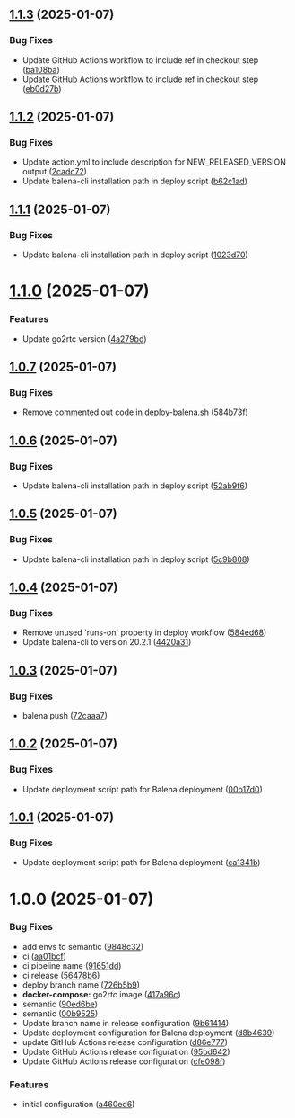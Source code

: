 ## [1.1.3](https://github.com/BrunoTCouto/balena-go2rtc/compare/v1.1.2...v1.1.3) (2025-01-07)


### Bug Fixes

* Update GitHub Actions workflow to include ref in checkout step ([ba108ba](https://github.com/BrunoTCouto/balena-go2rtc/commit/ba108baa09cceb0e0027df0a7cafdf4b4b31fa03))
* Update GitHub Actions workflow to include ref in checkout step ([eb0d27b](https://github.com/BrunoTCouto/balena-go2rtc/commit/eb0d27bc626ea3362c1c6160245758ce7f5d7cfa))

## [1.1.2](https://github.com/BrunoTCouto/balena-go2rtc/compare/v1.1.1...v1.1.2) (2025-01-07)


### Bug Fixes

* Update action.yml to include description for NEW_RELEASED_VERSION output ([2cadc72](https://github.com/BrunoTCouto/balena-go2rtc/commit/2cadc721446112c1434bf9d30c5cf9aa0567b8c8))
* Update balena-cli installation path in deploy script ([b62c1ad](https://github.com/BrunoTCouto/balena-go2rtc/commit/b62c1adc56adfa65ec9d1bb014a1d5b939f3147f))

## [1.1.1](https://github.com/BrunoTCouto/balena-go2rtc/compare/v1.1.0...v1.1.1) (2025-01-07)


### Bug Fixes

* Update balena-cli installation path in deploy script ([1023d70](https://github.com/BrunoTCouto/balena-go2rtc/commit/1023d702413c351ebb110493aeed8cf3b0b24cc8))

# [1.1.0](https://github.com/BrunoTCouto/balena-go2rtc/compare/v1.0.7...v1.1.0) (2025-01-07)


### Features

* Update go2rtc version ([4a279bd](https://github.com/BrunoTCouto/balena-go2rtc/commit/4a279bd82ea119303b884d98f0aac1744cd23b64))

## [1.0.7](https://github.com/BrunoTCouto/balena-go2rtc/compare/v1.0.6...v1.0.7) (2025-01-07)


### Bug Fixes

* Remove commented out code in deploy-balena.sh ([584b73f](https://github.com/BrunoTCouto/balena-go2rtc/commit/584b73f3836e0ec60e0f6c23cd561e0050c20607))

## [1.0.6](https://github.com/BrunoTCouto/balena-go2rtc/compare/v1.0.5...v1.0.6) (2025-01-07)


### Bug Fixes

* Update balena-cli installation path in deploy script ([52ab9f6](https://github.com/BrunoTCouto/balena-go2rtc/commit/52ab9f6e58747913da6e4c8a95584edfeb2a73ad))

## [1.0.5](https://github.com/BrunoTCouto/balena-go2rtc/compare/v1.0.4...v1.0.5) (2025-01-07)


### Bug Fixes

* Update balena-cli installation path in deploy script ([5c9b808](https://github.com/BrunoTCouto/balena-go2rtc/commit/5c9b80803a87dde984e4c5c59953c461998b35af))

## [1.0.4](https://github.com/BrunoTCouto/balena-go2rtc/compare/v1.0.3...v1.0.4) (2025-01-07)


### Bug Fixes

* Remove unused 'runs-on' property in deploy workflow ([584ed68](https://github.com/BrunoTCouto/balena-go2rtc/commit/584ed682b5b036d8734fa6ba6d2306984ec18618))
* Update balena-cli to version 20.2.1 ([4420a31](https://github.com/BrunoTCouto/balena-go2rtc/commit/4420a3113b4618ab2a484996c944470e4896fe66))

## [1.0.3](https://github.com/BrunoTCouto/balena-go2rtc/compare/v1.0.2...v1.0.3) (2025-01-07)


### Bug Fixes

* balena push ([72caaa7](https://github.com/BrunoTCouto/balena-go2rtc/commit/72caaa71d72e1c3137f184ef979174ae91727c08))

## [1.0.2](https://github.com/BrunoTCouto/balena-go2rtc/compare/v1.0.1...v1.0.2) (2025-01-07)


### Bug Fixes

* Update deployment script path for Balena deployment ([00b17d0](https://github.com/BrunoTCouto/balena-go2rtc/commit/00b17d010c71534846a056a2a14ca7b3041b373b))

## [1.0.1](https://github.com/BrunoTCouto/balena-go2rtc/compare/v1.0.0...v1.0.1) (2025-01-07)


### Bug Fixes

* Update deployment script path for Balena deployment ([ca1341b](https://github.com/BrunoTCouto/balena-go2rtc/commit/ca1341bf3996f292504debada13feb53ba97f769))

# 1.0.0 (2025-01-07)


### Bug Fixes

* add envs to semantic ([9848c32](https://github.com/BrunoTCouto/balena-go2rtc/commit/9848c3267aa8c10234e118e65f04ea829174ba13))
* ci ([aa01bcf](https://github.com/BrunoTCouto/balena-go2rtc/commit/aa01bcf8dcb599d61b073f73f4dfb6b422bf4cf7))
* ci pipeline name ([91651dd](https://github.com/BrunoTCouto/balena-go2rtc/commit/91651dd0540ad140cc0a70b6833f316735babc0f))
* ci release ([56478b6](https://github.com/BrunoTCouto/balena-go2rtc/commit/56478b61bc80d0887d90843942c80e786acab4d8))
* deploy branch name ([726b5b9](https://github.com/BrunoTCouto/balena-go2rtc/commit/726b5b9f2cd3bbe9863aca71e525e2fbf9521b0f))
* **docker-compose:** go2rtc image ([417a96c](https://github.com/BrunoTCouto/balena-go2rtc/commit/417a96c7c7736f7cb46b56ee340a370aa305fe2b))
* semantic ([90ed6be](https://github.com/BrunoTCouto/balena-go2rtc/commit/90ed6bef65243c93ca9ab7755995415f1437253c))
* semantic ([00b9525](https://github.com/BrunoTCouto/balena-go2rtc/commit/00b9525a4730239c203d4d8a54426ee1609723c1))
* Update branch name in release configuration ([9b61414](https://github.com/BrunoTCouto/balena-go2rtc/commit/9b61414177fa1ab6c3ef2a92f9bf725260a28cd3))
* Update deployment configuration for Balena deployment ([d8b4639](https://github.com/BrunoTCouto/balena-go2rtc/commit/d8b4639288cae88e617304dfbe1126ba55944e83))
* update GitHub Actions release configuration ([d86e777](https://github.com/BrunoTCouto/balena-go2rtc/commit/d86e777959dcf0814d08551b1b70d277c1440942))
* Update GitHub Actions release configuration ([95bd642](https://github.com/BrunoTCouto/balena-go2rtc/commit/95bd64252b0832613c6aca90095bb3a4851836e5))
* Update GitHub Actions release configuration ([cfe098f](https://github.com/BrunoTCouto/balena-go2rtc/commit/cfe098f7e0cdf82c1eee4aa4791342578d8c7349))


### Features

* initial configuration ([a460ed6](https://github.com/BrunoTCouto/balena-go2rtc/commit/a460ed651ca36db5b7c8b36a4b2985ef06649526))
